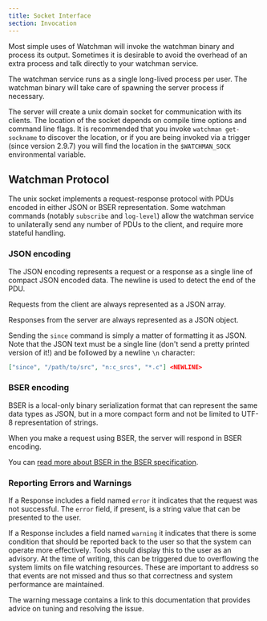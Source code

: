 ```yaml
---
title: Socket Interface
section: Invocation
---
```


Most simple uses of Watchman will invoke the watchman binary and process its
output. Sometimes it is desirable to avoid the overhead of an extra process and
talk directly to your watchman service.

The watchman service runs as a single long-lived process per user. The watchman
binary will take care of spawning the server process if necessary.

The server will create a unix domain socket for communication with its clients.
The location of the socket depends on compile time options and command line
flags. It is recommended that you invoke `watchman get-sockname` to discover the
location, or if you are being invoked via a trigger (since version 2.9.7) you
will find the location in the `$WATCHMAN_SOCK` environmental variable.

## Watchman Protocol

The unix socket implements a request-response protocol with PDUs encoded in
either JSON or BSER representation. Some watchman commands (notably `subscribe`
and `log-level`) allow the watchman service to unilaterally send any number of
PDUs to the client, and require more stateful handling.

### JSON encoding

The JSON encoding represents a request or a response as a single line of compact
JSON encoded data. The newline is used to detect the end of the PDU.

Requests from the client are always represented as a JSON array.

Responses from the server are always represented as a JSON object.

Sending the `since` command is simply a matter of formatting it as JSON. Note
that the JSON text must be a single line (don't send a pretty printed version of
it!) and be followed by a newline `\n` character:

```json
["since", "/path/to/src", "n:c_srcs", "*.c"] <NEWLINE>
```

### BSER encoding

BSER is a local-only binary serialization format that can represent the same
data types as JSON, but in a more compact form and not be limited to UTF-8
representation of strings.

When you make a request using BSER, the server will respond in BSER encoding.

You can
[read more about BSER in the BSER specification](/watchman/docs/bser.html).

### Reporting Errors and Warnings

If a Response includes a field named `error` it indicates that the request was
not successful. The `error` field, if present, is a string value that can be
presented to the user.

If a Response includes a field named `warning` it indicates that there is some
condition that should be reported back to the user so that the system can
operate more effectively. Tools should display this to the user as an advisory.
At the time of writing, this can be triggered due to overflowing the system
limits on file watching resources. These are important to address so that events
are not missed and thus so that correctness and system performance are
maintained.

The warning message contains a link to this documentation that provides advice
on tuning and resolving the issue.
